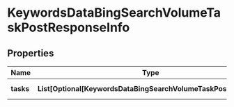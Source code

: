# KeywordsDataBingSearchVolumeTaskPostResponseInfo


## Properties

| Name | Type | Description | Notes |
|------------ | ------------- | ------------- | -------------|
**tasks** | **List[Optional[KeywordsDataBingSearchVolumeTaskPostTaskInfo]]** | array of tasks |[optional]|